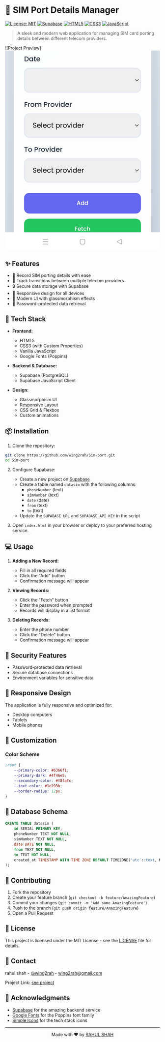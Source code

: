 # 📱 SIM Port Details Manager

[![License: MIT](https://img.shields.io/badge/License-MIT-yellow.svg)](https://opensource.org/licenses/MIT)
[![Supabase](https://img.shields.io/badge/Supabase-3ECF8E?style=flat&logo=supabase&logoColor=white)](https://supabase.com)
[![HTML5](https://img.shields.io/badge/HTML5-E34F26?style=flat&logo=html5&logoColor=white)](https://developer.mozilla.org/en-US/docs/Web/HTML)
[![CSS3](https://img.shields.io/badge/CSS3-1572B6?style=flat&logo=css3&logoColor=white)](https://developer.mozilla.org/en-US/docs/Web/CSS)
[![JavaScript](https://img.shields.io/badge/JavaScript-F7DF1E?style=flat&logo=javascript&logoColor=black)](https://developer.mozilla.org/en-US/docs/Web/JavaScript)

> A sleek and modern web application for managing SIM card porting details between different telecom providers.

![Project Preview]
<img src="sim.jpg">

## ✨ Features

- 📝 Record SIM porting details with ease
- 🔄 Track transitions between multiple telecom providers
- 🔒 Secure data storage with Supabase
- 📱 Responsive design for all devices
- 🎨 Modern UI with glassmorphism effects
- 🔐 Password-protected data retrieval

## 🚀 Tech Stack

- **Frontend:**
  - HTML5
  - CSS3 (with Custom Properties)
  - Vanilla JavaScript
  - Google Fonts (Poppins)

- **Backend & Database:**
  - Supabase (PostgreSQL)
  - Supabase JavaScript Client

- **Design:**
  - Glassmorphism UI
  - Responsive Layout
  - CSS Grid & Flexbox
  - Custom animations

## 📦 Installation

1. Clone the repository:
```bash
git clone https://github.com/wing2rah/Sim-port.git
cd Sim-port
```

2. Configure Supabase:
   - Create a new project on [Supabase](https://supabase.com)
   - Create a table named `datasim` with the following columns:
     - `phoneNumber` (text)
     - `simNumber` (text)
     - `date` (date)
     - `from` (text)
     - `to` (text)
   - Update the `SUPABASE_URL` and `SUPABASE_API_KEY` in the script

3. Open `index.html` in your browser or deploy to your preferred hosting service.

## 💻 Usage

1. **Adding a New Record:**
   - Fill in all required fields
   - Click the "Add" button
   - Confirmation message will appear

2. **Viewing Records:**
   - Click the "Fetch" button
   - Enter the password when prompted
   - Records will display in a list format

3. **Deleting Records:**
   - Enter the phone number
   - Click the "Delete" button
   - Confirmation message will appear

## 🔐 Security Features

- Password-protected data retrieval
- Secure database connections
- Environment variables for sensitive data

## 📱 Responsive Design

The application is fully responsive and optimized for:
- Desktop computers
- Tablets
- Mobile phones

## 🎨 Customization

### Color Scheme
```css
:root {
    --primary-color: #6366f1;
    --primary-dark: #4f46e5;
    --secondary-color: #f8fafc;
    --text-color: #1e293b;
    --border-radius: 12px;
}
```

## 📝 Database Schema

```sql
CREATE TABLE datasim (
    id SERIAL PRIMARY KEY,
    phoneNumber TEXT NOT NULL,
    simNumber TEXT NOT NULL,
    date DATE NOT NULL,
    from TEXT NOT NULL,
    to TEXT NOT NULL,
    created_at TIMESTAMP WITH TIME ZONE DEFAULT TIMEZONE('utc'::text, NOW())
);
```

## 🤝 Contributing

1. Fork the repository
2. Create your feature branch (`git checkout -b feature/AmazingFeature`)
3. Commit your changes (`git commit -m 'Add some AmazingFeature'`)
4. Push to the branch (`git push origin feature/AmazingFeature`)
5. Open a Pull Request

## 📄 License

This project is licensed under the MIT License - see the [LICENSE](LICENSE) file for details.

## 👥 Contact

rahul shah - [@wing2rah](https://twitter.com/wing2rah) - wing2rah@gmail.com

Project Link: [see project](https://github.com/wing2rah/Sim-port)

## 🙏 Acknowledgments

- [Supabase](https://supabase.com) for the amazing backend service
- [Google Fonts](https://fonts.google.com) for the Poppins font family
- [Simple Icons](https://simpleicons.org) for the tech stack icons

---

<p align="center">
  Made with ❤️ by <a href="https://github.com/wing2rah">RAHUL SHAH</a>
</p>
